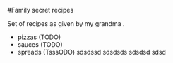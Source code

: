 #Family secret recipes

Set of recipes as given by my grandma
.
- pizzas (TODO)
- sauces (TODO)
- spreads (TsssODO)
sdsdssd
sdsdsds
sdsdsd
sdsd